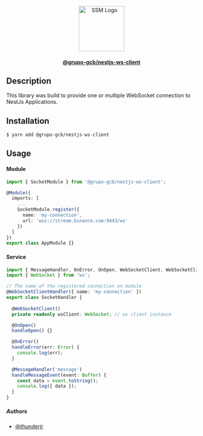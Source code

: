 <p align="center">
  <img src="https://gcbinvestimentos.com/_next/image?url=%2Fassets%2Fillustrations%2Flogo_gcb_color.svg&w=256&q=75" width="120" alt="SSM Logo" />
  <a href="https://github.com/@grupo-gcb/gcb-kafka-connector" target="blank">
    <h4 align="center">@grupo-gcb/nestjs-ws-client</h4>
  </a>
</p>

## Description

This library was build to provide one or multiple WebSocket connection to NestJs Applications.

## Installation

```sh
$ yarn add @grupo-gcb/nestjs-ws-client
```

## Usage

#### Module
```typescript
import { SocketModule } from '@grupo-gcb/nestjs-ws-client';

@Module({
  imports: [
    ...
    SocketModule.register({
      name: 'my-connection',
      url: 'wss://stream.binance.com:9443/ws'
    })
  ]
})
export class AppModule {}
```

#### Service
```typescript
import { MessageHandler, OnError, OnOpen, WebSocketClient, WebSocketClientHandler } from '@grupo-gcb/nestjs-ws-client';
import { WebSocket } from 'ws';

// The name of the registered connection on module
@WebSocketClientHandler({ name: 'my-connection' })
export class SocketHandler {
  
  @WebSocketClient()
  private readonly wsClient: WebSocket; // ws client instance

  @OnOpen()
  handleOpen() {}

  @OnError()
  handleError(err: Error) {
    console.log(err);
  }

  @MessageHandler('message')
  handleMessageEvent(event: Buffer) {
    const data = event.toString();
    console.log({ data });
  }
}

```


##### Authors
- [@thunderjr](https://www.github.com/thunderjr)